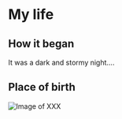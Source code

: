 # My life

## How it began

It was a dark and stormy night....

## Place of birth

![Image of XXX](https://octodex.github.com/images/agendacat.png)
